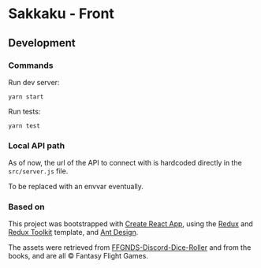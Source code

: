 # Sakkaku - Front

## Development

### Commands

Run dev server:

```
yarn start
```

Run tests:

```
yarn test
```

### Local API path

As of now, the url of the API to connect with is hardcoded directly in the `src/server.js` file.

To be replaced with an envvar eventually.

### Based on

This project was bootstrapped with [Create React App](https://github.com/facebook/create-react-app), using the [Redux](https://redux.js.org/) and [Redux Toolkit](https://redux-toolkit.js.org/) template, and [Ant Design](https://ant.design/).

The assets were retrieved from [FFGNDS-Discord-Dice-Roller](https://github.com/SkyJedi/FFGNDS-Discord-Dice-Roller) and from the books, and are all © Fantasy Flight Games.
